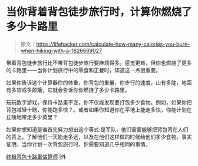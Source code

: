 # 当你背着背包徒步旅行时，计算你燃烧了多少卡路里

> 原文：<https://lifehacker.com/calculate-how-many-calories-you-burn-when-hiking-with-a-1826669027>

带着背包徒步旅行比不带背包徒步旅行要麻烦得多。感觉更难，但你也燃烧了更多的卡路里——当你计划旅行中的零食和正餐时，知道这一点很重要。



如果你告诉这个计算器你的体重，你背包的重量，你步行的速度，山有多陡，地面有多软或多颠簸，它就会告诉你你燃烧了多少卡路里。

玩玩数字游戏，保持卡路里不变，你不仅能发现要打包多少食物。例如，如果你把背包减轻十磅，你能跑多快？。或者如果你知道你在平地上能走多快，你能计划在丘陵地带走多少英里？

如果你想知道是谁首先努力想出这个等式:是军队，他们需要能够把背包背在人们的背上，了解他们一天能走多远，以及在他们这样做的时候给他们多少食物。事实证明，当你计划一次背包旅行时，你需要知道几乎相同的事情。

[终极背包卡路里估算师](https://www.outsideonline.com/2315751/ultimate-backpacking-calorie-estimator?utm_medium=social&utm_source=twitter&utm_campaign=onsiteshare) |外